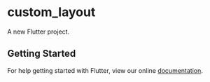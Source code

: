 # custom_layout

A new Flutter project.

## Getting Started

For help getting started with Flutter, view our online
[documentation](https://flutter.io/).
